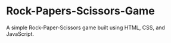 # Rock-Papers-Scissors-Game
A simple Rock-Paper-Scissors game built using HTML, CSS, and JavaScript.
